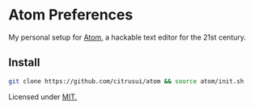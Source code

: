 # Atom Preferences

My personal setup for [Atom,](https://atom.io) a hackable text editor for the 21st century.

## Install

```sh
git clone https://github.com/citrusui/atom && source atom/init.sh
```

Licensed under [MIT.](LICENSE.md)

